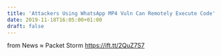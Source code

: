 ```yaml
---
title: 'Attackers Using WhatsApp MP4 Vuln Can Remotely Execute Code'
date: 2019-11-18T16:05:00+01:00
draft: false
---
```


  
  
from News ≈ Packet Storm https://ift.tt/2QuZ7S7